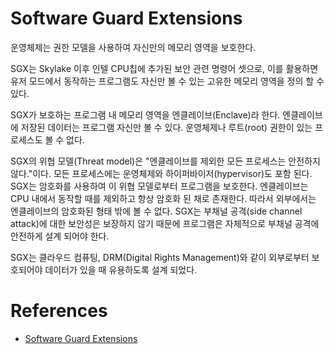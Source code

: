 # Software Guard Extensions

운영체제는 권한 모델을 사용하여
자신만의 메모리 영역을 보호한다.  

SGX는 Skylake 이후
인텔 CPU칩에 추가된 보안 관련 명령어 셋으로,
이를 활용하면
유저 모드에서 동작하는
프로그램도
자신만 볼 수 있는
고유한 메모리 영역을
정의 할 수 있다.  

SGX가 보호하는
프로그램 내 메모리 영역을
엔클레이브(Enclave)라 한다.
엔클레이브에 저장된 데이터는
프로그램 자신만 볼 수 있다.
운영체제나 루트(root) 권한이 있는
프로세스도 볼 수 없다.

SGX의 위협 모델(Threat model)은
"엔클레이브를 제외한
모든 프로세스는
안전하지 않다."이다.
모든 프로세스에는
운영체제와 하이퍼바이저(hypervisor)도
포함 된다. SGX는 암호화를 사용하여
이 위협 모델로부터
프로그램을 보호한다.
엔클레이브는 CPU 내에서
동작할 때를 제외하고
항상 암호화 된 채로
존재한다.
따라서 외부에서는
엔클레이브의 암호화된 형태 밖에
볼 수 없다.
SGX는 부채널 공격(side channel attack)에 대한
보안성은 보장하지 않기 때문에 
프로그램은 자체적으로 부채널 공격에
안전하게 설계 되어야 한다.

SGX는 클라우드 컴퓨팅,
DRM(Digital Rights Management)와 같이
외부로부터 보호되어야 데이터가
있을 때 유용하도록 설계 되었다.


# References
- [Software Guard Extensions](https://en.wikipedia.org/wiki/Software_Guard_Extensions)

